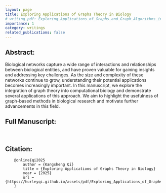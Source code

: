 ```yaml
---
layout: page
title: Exploring Applications of Graphs Theory in Biology
# writing_pdf: Exploring_Applications_of_Graphs_and_Graph_Algorithms_in_Biology.pdf
importance: 1
category: writings
related_publications: false
---
```


## Abstract: ##

 Biological networks capture a wide range of interactions and relationships between biological entities, and have proven valuable for gaining insights and addressing key challenges. As the size and complexity of these networks continue to grow, understanding their potential applications becomes increasingly important. In this manuscript, we explore the integration of graph theory into computational biology and demonstrate several applications of this approach. We aim to highlight the usefulness of graph-based methods in biological research and motivate further advancements in this field.

## Full Manuscript: ##
<a
    href="{{ page.writing_pdf | prepend: 'assets/pdf/' | relative_url}}"
    target="_blank"
    rel="noopener noreferrer"
    class="float-right"
    ><i class="fa-solid fa-file-pdf fa-3x"></i></a>
<br>


## Citation: ##
```
    @online{qi2025
        author = {Kangsheng Qi}
        title = {Exploring Applications of Graphs Theory in Biology}
        year = {2025}
        url = {https://hurleyqi.github.io/assets/pdf/Exploring_Applications_of_Graphs_and_Graph_Algorithms_in_Biology.pdf}
    }
```